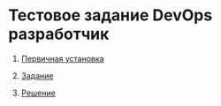 # Тестовое задание DevOps разработчик

1. [Первичная установка](docs/project_install.md)
2. [Задание](docs/assignment.md)

2. [Решение](docs/solution.md)
